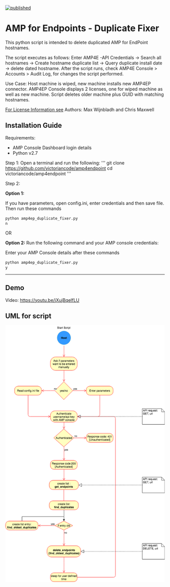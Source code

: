 [![published](https://static.production.devnetcloud.com/codeexchange/assets/images/devnet-published.svg)](https://developer.cisco.com/codeexchange/github/repo/victoriancode/amp4endpoint)
# AMP for Endpoints - Duplicate Fixer
This python script is intended to delete duplicated AMP for EndPoint hostnames.

The script executes as follows: Enter AMP4E -API Credentials -> Search all hostnames -> Create hostname duplicate list -> Query duplicate install date -> delete dated hostname. After the script runs, check AMP4E Console > Accounts > Audit Log, for changes the script performed.

Use Case: Host machine is wiped, new machine installs new AMP4EP connector. AMP4EP Console displays 2 licenses, one for wiped machine as well as new machine. Script deletes older machine plus GUID with matching hostnames.

[For License Information see](amp4endpoint/LICENSE)
Authors: Max Wijnbladh and Chris Maxwell

## Installation Guide
Requirements: 
 - AMP Console Dashboard login details 
 - Python v2.7
 
 Step 1:
 Open a terminal and run the following:
 '''
 git clone https://github.com/victoriancode/amp4endpoint
 cd victoriancode/amp4endpoint
 '''
 
 Step 2:
 
 **Option 1:**
 
 If you have parameters, open config.ini, enter credentials and then save file. Then run these commands
 ```
 python amp4ep_duplicate_fixer.py
 n
 ```
 
 OR
 
**Option 2:** Run the following command and your AMP console credentials:
 
 Enter your AMP Console details after these commands
 ```
 python amp4ep_duplicate_fixer.py
 y
 ```
 _____
## Demo
Video: https://youtu.be/jXujBqelfLU

## UML for script

![](AMP4EP_Duplicator.png)
